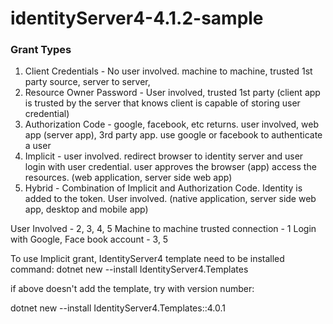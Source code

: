 # identityServer4-4.1.2-sample

### Grant Types
1. Client Credentials - No user involved. machine to machine, trusted 1st party source, server to server, 
2. Resource Owner Password - User involved, trusted 1st party (client app is trusted by the server that knows client is capable of storing user credential)
3. Authorization Code - google, facebook, etc returns. user involved, web app (server app), 3rd party app. use google or facebook to authenticate a user
4. Implicit - user involved. redirect browser to identity server and user login with user credential. user approves the browser (app) access the resources. (web application, server side web app)
5. Hybrid - Combination of Implicit and Authorization Code. Identity is added to the token.  User involved. (native application, server side web app, desktop and mobile app)


User Involved - 2, 3, 4, 5
Machine to machine trusted connection - 1
Login with Google, Face book account - 3, 5

To use Implicit grant, IdentityServer4 template need to be installed
command:
   dotnet new --install IdentityServer4.Templates
   
if above doesn't add the template, try with version number:

   dotnet new --install IdentityServer4.Templates::4.0.1
